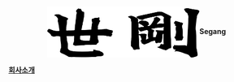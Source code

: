 <center><img align="center" width="300" height="100" src="segang_logo.png"><b>Segang</b></center>

[**회사소개**](history.md)
